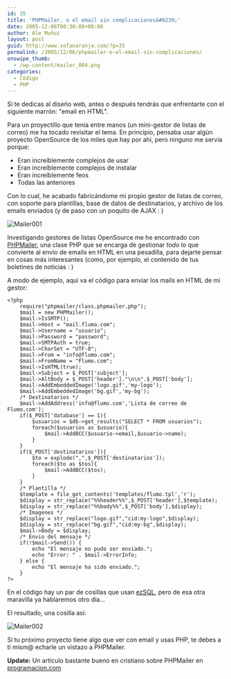 ```yaml
---
id: 35
title: 'PHPMailer, o el email sin complicaciones&#8230;'
date: 2005-12-06T00:30:08+00:00
author: Ale Muñoz
layout: post
guid: http://www.sofanaranja.com/?p=35
permalink: /2005/12/06/phpmailer-o-el-email-sin-complicaciones/
onswipe_thumb:
  - /wp-content/mailer_004.png
categories:
  - Código
  - PHP
---
```

Si te dedicas al diseño web, antes o después tendrás que enfrentarte con el siguiente marrón: "email en HTML".

Para un proyectillo que tenía entre manos (un mini-gestor de listas de correo) me ha tocado revisitar el tema. En principio, pensaba usar algún proyecto OpenSource de los miles que hay por ahí, pero ninguno me servía porque:

* Eran increíblemente complejos de usar
* Eran increíblemente complejos de instalar
* Eran increíblemente feos
* Todas las anteriores

Con lo cual, he acabado fabricándome mi propio gestor de listas de correo, con soporte para plantillas, base de datos de destinatarios, y archivo de los emails enviados (y de paso con un poquito de AJAX : )

![Mailer001](/wp-content/mailer_004.png)

Investigando gestores de listas OpenSource me he encontrado con [PHPMailer][1], una clase PHP que se encarga de gestionar *todo* lo que convierte al envío de emails en HTML en una pesadilla, para dejarte pensar en cosas más interesantes (como, por ejemplo, el contenido de tus boletines de noticias : )

A modo de ejemplo, aquí va el código para enviar los mails en HTML de mi gestor:

	<?php
		require("phpmailer/class.phpmailer.php");
		$mail = new PHPMailer();
		$mail->IsSMTP();
		$mail->Host = "mail.flumo.com";
		$mail->Username = "usuario";
		$mail->Password = "password";
		$mail->SMTPAuth = true;
		$mail->CharSet = "UTF-8";
		$mail->From = "info@flumo.com";
		$mail->FromName = "Flumo.com";
		$mail->IsHTML(true);
		$mail->Subject = $_POST['subject'];
		$mail->AltBody = $_POST['header']."\n\n".$_POST['body'];
		$mail->AddEmbeddedImage('logo.gif','my-logo');
		$mail->AddEmbeddedImage('bg.gif','my-bg');
		/* Destinatarios */
		$mail->AddAddress('info@flumo.com','Lista de correo de Flumo.com');
		if($_POST['database'] == 1){
			$usuarios = $db->get_results("SELECT * FROM usuarios");
			foreach($usuarios as $usuario){
				$mail->AddBCC($usuario->email,$usuario->name);
			}
		}
		if($_POST['destinatarios']){
			$to = explode(",",$_POST['destinatarios']);
			foreach($to as $tos){
				$mail->AddBCC($tos);
			}
		}
		/* Plantilla */
		$template = file_get_contents('templates/flumo.tpl','r');
		$display = str_replace("%%header%%",$_POST['header'],$template);
		$display = str_replace("%%body%%",$_POST['body'],$display);
		/* Imagenes */
		$display = str_replace("logo.gif","cid:my-logo",$display);
		$display = str_replace("bg.gif","cid:my-bg",$display);
		$mail->Body = $display;
		/* Envio del mensaje */
		if(!$mail->Send()) {
			echo "El mensaje no pudo ser enviado.";
			echo "Error: " . $mail->ErrorInfo;
		} else {
			echo "El mensaje ha sido enviado.";
		}
	?>

En el código hay un par de cosillas que usan [ezSQL][2], pero de esa otra maravilla ya hablaremos otro día...

El resultado, una cosilla así:

![Mailer002](/wp-content/mailer_002.png)

Si tu próximo proyecto tiene algo que ver con email y usas PHP, te debes a tí mism@ echarle un vistazo a PHPMailer.

**Update:** Un artículo bastante bueno en cristiano sobre PHPMailer en [programacion.com][tut]

[1]: http://phpmailer.sourceforge.net/
[2]: http://justinvincent.com/home/articles.php?articleId=2
[tut]: http://www.programacion.com/php/articulo/phpmailer/